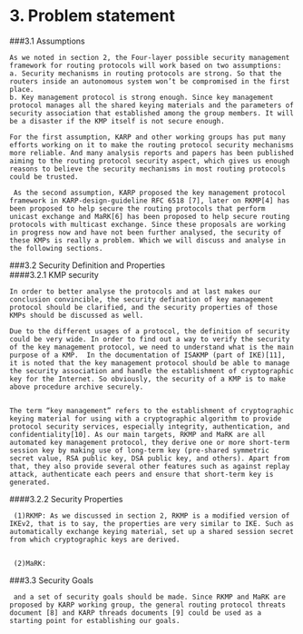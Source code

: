 # 3. Problem statement

###3.1 Assumptions

    As we noted in section 2, the Four-layer possible security management framework for routing protocols will work based on two assumptions: 
    a. Security mechanisms in routing protocols are strong. So that the routers inside an autonomous system won’t be compromised in the first place.
    b. Key management protocol is strong enough. Since key management protocol manages all the shared keying materials and the parameters of security association that established among the group members. It will be a disaster if the KMP itself is not secure enough.
    
    For the first assumption, KARP and other working groups has put many efforts working on it to make the routing protocol security mechanisms more reliable. And many analysis reports and papers has been published aiming to the routing protocol security aspect, which gives us enough reasons to believe the security mechanisms in most routing protocols could be trusted.
    
     As the second assumption, KARP proposed the key management protocol framework in KARP-design-guideline RFC 6518 [7], later on RKMP[4] has been proposed to help secure the routing protocols that perform unicast exchange and MaRK[6] has been proposed to help secure routing protocols with multicast exchange. Since these proposals are working in progress now and have not been further analysed, the security of these KMPs is really a problem. Which we will discuss and analyse in the following sections.
     
###3.2 Security Definition and Properties   
####3.2.1 KMP security

    In order to better analyse the protocols and at last makes our conclusion convincible, the security defination of key management protocol should be clarified, and the security properties of those KMPs should be discussed as well.

    Due to the different usages of a protocol, the definition of security could be very wide. In order to find out a way to verify the security of the key management protocol, we need to understand what is the main purpose of a KMP.  In the documentation of ISAKMP (part of IKE)[11], it is noted that the key management protocol should be able to manage the security association and handle the establishment of cryptographic key for the Internet. So obviously, the security of a KMP is to make above procedure archive securely.


    The term “key management” refers to the establishment of cryptographic keying material for using with a cryptographic algorithm to provide protocol security services, especially integrity, authentication, and confidentiality[10]. As our main targets, RKMP and MaRK are all automated key management protocol, they derive one or more short-term session key by making use of long-term key (pre-shared symmetric secret value, RSA public key, DSA public key, and others). Apart from that, they also provide several other features such as against replay attack, authenticate each peers and ensure that short-term key is generated. 

####3.2.2 Security Properties

     (1)RKMP: As we discussed in section 2, RKMP is a modified version of IKEv2, that is to say, the properties are very similar to IKE. Such as automatically exchange keying material, set up a shared session secret from which cryptographic keys are derived. 


     (2)MaRK:


###3.3 Security Goals

     and a set of security goals should be made. Since RKMP and MaRK are proposed by KARP working group, the general routing protocol threats document [8] and KARP threads documents [9] could be used as a starting point for establishing our goals.